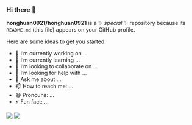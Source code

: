 ### Hi there 👋


**honghuan0921/honghuan0921** is a ✨ _special_ ✨ repository because its `README.md` (this file) appears on your GitHub profile.

Here are some ideas to get you started:

- 🔭 I’m currently working on ...
- 🌱 I’m currently learning ...
- 👯 I’m looking to collaborate on ...
- 🤔 I’m looking for help with ...
- 💬 Ask me about ...
- 📫 How to reach me: ...
- 😄 Pronouns: ...
- ⚡ Fun fact: ...


![](https://visitor-badge.glitch.me/badge?page_id=honghuan0921)
![](https://github-readme-stats.vercel.app/api?username=honghuan0921)
